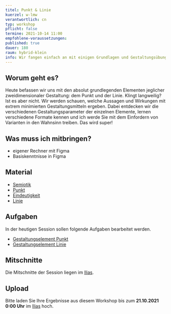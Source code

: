 ```yaml
---
titel: Punkt & Linie
kuerzel: w-lmw
verantwortlich: cn
typ: workshop
pflicht: false
termine: 2021-10-14 11:00
empfohlene-voraussetzungen:
published: true
dauer: 180
raum: hybrid-klein
info: Wir fangen einfach an mit einigen Grundlagen und Gestaltungsübungen rund um Punkt & Linie.
---
```


## Worum geht es?
Heute befassen wir uns mit den absolut grundlegenden Elementen jeglicher zweidimensionaler Gestaltung: dem Punkt und der Linie. Klingt langweilig? Ist es aber nicht. Wir werden schauen, welche Aussagen und Wirkungen mit extrem minimierten Gestaltungsmitteln ergeben. Dabei entdecken wir die verschiedenen Gestaltungsparameter der einzelnen Elemente, lernen verschiedene Formate kennen und ich werde Sie mit dem Einfordern von Varianten in den Wahnsinn treiben. Das wird super!

## Was muss ich mitbringen?
- eigener Rechner mit Figma
- Basiskenntnisse in Figma


## Material
- [Semiotik](https://cnoss.github.io/slides/presentations/screendesign/semiotik/)
- [Punkt](https://cnoss.github.io/slides/presentations/screendesign/punkt/)
- [Eindeutigkeit](../../download/workshops/punkt-linie/030-eindeutigkeit.pdf)
- [Linie](../../download/workshops/punkt-linie/040-Linie.pdf)


## Aufgaben
In der heutigen Session sollen folgende Aufgaben bearbeitet werden.
- [Gestaltungselement Punkt](/mi-bachelor-screendesign/assignments/workshop-001-punkt/)
- [Gestaltungselement Linie](/mi-bachelor-screendesign/assignments/workshop-001-linie/)

## Mitschnitte
Die Mitschnitte der Session liegen im [Ilias](https://ilias.th-koeln.de/goto.php?target=fold_2049885&client_id=ILIAS_FH_Koeln).

## Upload
Bitte laden Sie Ihre Ergebnisse aus diesem Workshop bis zum **21.10.2021 0:00 Uhr** im [Ilias](https://ilias.th-koeln.de/goto.php?target=exc_1179477&client_id=ILIAS_FH_Koeln) hoch.

<!--
## Sie haben keinen Rechner?
Kein Problem, denn wir haben welche. Allerdings nur Macs. Uuuuuhh. Wenn Sie einen brauchen, bitte rechtzeitig an Volker Schaefer wenden. Unsere Rechner können nur für die Workshops und Trainings ausgeliehen werden. Im MI Pool stehen aber immer Rechner für Sie bereit.
-->

